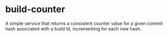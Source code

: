 # build-counter
A simple service that returns a consistent counter value for a given commit hash associated with a build Id, incrementing for each new hash.
